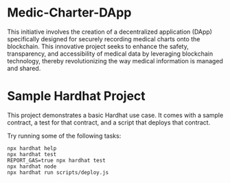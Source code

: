 
# Medic-Charter-DApp
This initiative involves the creation of a decentralized application (DApp) specifically designed for securely recording medical charts onto the blockchain. This innovative project seeks to enhance the safety, transparency, and accessibility of medical data by leveraging blockchain technology, thereby revolutionizing the way medical information is managed and shared.

# Sample Hardhat Project

This project demonstrates a basic Hardhat use case. It comes with a sample contract, a test for that contract, and a script that deploys that contract.

Try running some of the following tasks:

```shell
npx hardhat help
npx hardhat test
REPORT_GAS=true npx hardhat test
npx hardhat node
npx hardhat run scripts/deploy.js
```

